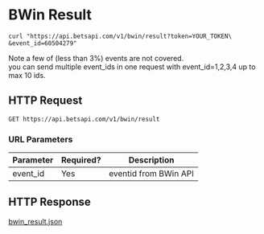 # BWin Result

```shell
curl "https://api.betsapi.com/v1/bwin/result?token=YOUR_TOKEN\
&event_id=60504279"
```

<aside class="notice">
  Note a few of (less than 3%) events are not covered.
</aside>

<aside class="notice">
  you can send multiple event_ids in one request with event_id=1,2,3,4 up to max 10 ids.
</aside>

## HTTP Request

`GET https://api.betsapi.com/v1/bwin/result`

### URL Parameters

Parameter | Required? | Description
--------- | ------- | -----------
event_id | Yes | eventid from BWin API

## HTTP Response

[bwin_result.json](samples/bwin_result.json)